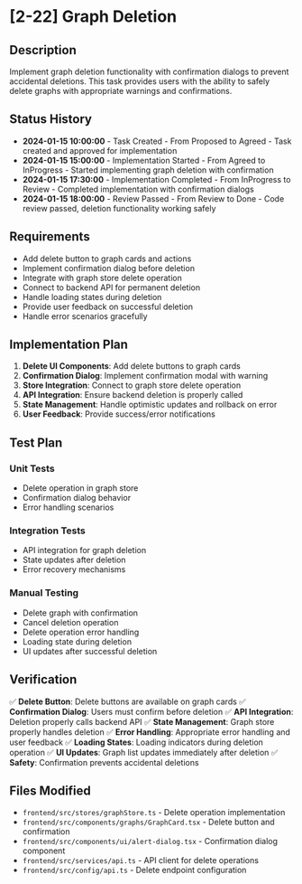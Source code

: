 # [2-22] Graph Deletion

## Description
Implement graph deletion functionality with confirmation dialogs to prevent accidental deletions. This task provides users with the ability to safely delete graphs with appropriate warnings and confirmations.

## Status History
- **2024-01-15 10:00:00** - Task Created - From Proposed to Agreed - Task created and approved for implementation
- **2024-01-15 15:00:00** - Implementation Started - From Agreed to InProgress - Started implementing graph deletion with confirmation
- **2024-01-15 17:30:00** - Implementation Completed - From InProgress to Review - Completed implementation with confirmation dialogs
- **2024-01-15 18:00:00** - Review Passed - From Review to Done - Code review passed, deletion functionality working safely

## Requirements
- Add delete button to graph cards and actions
- Implement confirmation dialog before deletion
- Integrate with graph store delete operation
- Connect to backend API for permanent deletion
- Handle loading states during deletion
- Provide user feedback on successful deletion
- Handle error scenarios gracefully

## Implementation Plan
1. **Delete UI Components**: Add delete buttons to graph cards
2. **Confirmation Dialog**: Implement confirmation modal with warning
3. **Store Integration**: Connect to graph store delete operation
4. **API Integration**: Ensure backend deletion is properly called
5. **State Management**: Handle optimistic updates and rollback on error
6. **User Feedback**: Provide success/error notifications

## Test Plan
### Unit Tests
- Delete operation in graph store
- Confirmation dialog behavior
- Error handling scenarios

### Integration Tests
- API integration for graph deletion
- State updates after deletion
- Error recovery mechanisms

### Manual Testing
- Delete graph with confirmation
- Cancel deletion operation
- Delete operation error handling
- Loading state during deletion
- UI updates after successful deletion

## Verification
✅ **Delete Button**: Delete buttons are available on graph cards
✅ **Confirmation Dialog**: Users must confirm before deletion
✅ **API Integration**: Deletion properly calls backend API
✅ **State Management**: Graph store properly handles deletion
✅ **Error Handling**: Appropriate error handling and user feedback
✅ **Loading States**: Loading indicators during deletion operation
✅ **UI Updates**: Graph list updates immediately after deletion
✅ **Safety**: Confirmation prevents accidental deletions

## Files Modified
- `frontend/src/stores/graphStore.ts` - Delete operation implementation
- `frontend/src/components/graphs/GraphCard.tsx` - Delete button and confirmation
- `frontend/src/components/ui/alert-dialog.tsx` - Confirmation dialog component
- `frontend/src/services/api.ts` - API client for delete operations
- `frontend/src/config/api.ts` - Delete endpoint configuration 